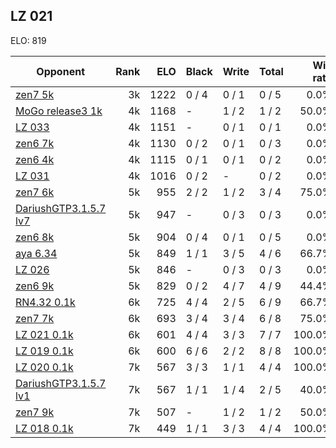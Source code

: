 ## LZ 021 ##

ELO: 819

Opponent | Rank | ELO | Black | Write | Total | Win rate
---------|-----:|----:|-------|-------|-------|-------:
[zen7 5k](zen7%205k.md) | 3k | 1222 | 0 / 4 | 0 / 1 | 0 / 5 | 0.0%
[MoGo release3 1k](MoGo%20release3%201k.md) | 4k | 1168 | - | 1 / 2 | 1 / 2 | 50.0%
[LZ 033](LZ%20033.md) | 4k | 1151 | - | 0 / 1 | 0 / 1 | 0.0%
[zen6 7k](zen6%207k.md) | 4k | 1130 | 0 / 2 | 0 / 1 | 0 / 3 | 0.0%
[zen6 4k](zen6%204k.md) | 4k | 1115 | 0 / 1 | 0 / 1 | 0 / 2 | 0.0%
[LZ 031](LZ%20031.md) | 4k | 1016 | 0 / 2 | - | 0 / 2 | 0.0%
[zen7 6k](zen7%206k.md) | 5k | 955 | 2 / 2 | 1 / 2 | 3 / 4 | 75.0%
[DariushGTP3.1.5.7 lv7](DariushGTP3.1.5.7%20lv7.md) | 5k | 947 | - | 0 / 3 | 0 / 3 | 0.0%
[zen6 8k](zen6%208k.md) | 5k | 904 | 0 / 4 | 0 / 1 | 0 / 5 | 0.0%
[aya 6.34](aya%206.34.md) | 5k | 849 | 1 / 1 | 3 / 5 | 4 / 6 | 66.7%
[LZ 026](LZ%20026.md) | 5k | 846 | - | 0 / 3 | 0 / 3 | 0.0%
[zen6 9k](zen6%209k.md) | 5k | 829 | 0 / 2 | 4 / 7 | 4 / 9 | 44.4%
[RN4.32 0.1k](RN4.32%200.1k.md) | 6k | 725 | 4 / 4 | 2 / 5 | 6 / 9 | 66.7%
[zen7 7k](zen7%207k.md) | 6k | 693 | 3 / 4 | 3 / 4 | 6 / 8 | 75.0%
[LZ 021 0.1k](LZ%20021%200.1k.md) | 6k | 601 | 4 / 4 | 3 / 3 | 7 / 7 | 100.0%
[LZ 019 0.1k](LZ%20019%200.1k.md) | 6k | 600 | 6 / 6 | 2 / 2 | 8 / 8 | 100.0%
[LZ 020 0.1k](LZ%20020%200.1k.md) | 7k | 567 | 3 / 3 | 1 / 1 | 4 / 4 | 100.0%
[DariushGTP3.1.5.7 lv1](DariushGTP3.1.5.7%20lv1.md) | 7k | 567 | 1 / 1 | 1 / 4 | 2 / 5 | 40.0%
[zen7 9k](zen7%209k.md) | 7k | 507 | - | 1 / 2 | 1 / 2 | 50.0%
[LZ 018 0.1k](LZ%20018%200.1k.md) | 7k | 449 | 1 / 1 | 3 / 3 | 4 / 4 | 100.0%
